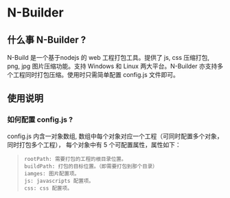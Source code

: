 N-Builder
============

## 什么事 N-Builder ?

N-Build 是一个基于nodejs 的 web 工程打包工具。提供了 js, css 压缩打包, png, jpg 图片压缩功能。支持 Windows 和 Linux 两大平台。N-Builder 亦支持多个工程同时打包压缩。使用时只需简单配置 config.js 文件即可。

## 使用说明

### 如何配置 config.js ?

config.js 内含一对象数组, 数组中每个对象对应一个工程（可同时配置多个对象，同时打包多个工程），
每个对象中有 5 个可配置属性，属性如下：

>     rootPath: 需要打包的工程的根目录位置。
>     buildPath: 打包的目标位置。（即需要打包到那个目录）
>     iamges: 图片配置项。
>     js: javascripts 配置项。
>     css: css 配置项。








